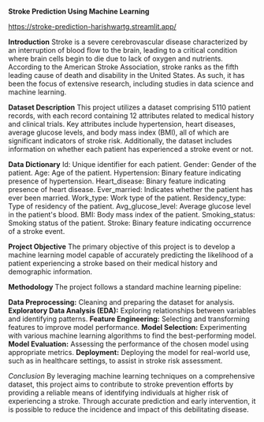 **Stroke Prediction Using Machine Learning**

https://stroke-prediction-harishwartg.streamlit.app/

**Introduction**
Stroke is a severe cerebrovascular disease characterized by an interruption of blood flow to the brain, leading to a critical condition where brain cells begin to die due to lack of oxygen and nutrients. According to the American Stroke Association, stroke ranks as the fifth leading cause of death and disability in the United States. As such, it has been the focus of extensive research, including studies in data science and machine learning.

**Dataset Description**
This project utilizes a dataset comprising 5110 patient records, with each record containing 12 attributes related to medical history and clinical trials. Key attributes include hypertension, heart diseases, average glucose levels, and body mass index (BMI), all of which are significant indicators of stroke risk. Additionally, the dataset includes information on whether each patient has experienced a stroke event or not.

**Data Dictionary**
Id: Unique identifier for each patient.
Gender: Gender of the patient.
Age: Age of the patient.
Hypertension: Binary feature indicating presence of hypertension.
Heart_disease: Binary feature indicating presence of heart disease.
Ever_married: Indicates whether the patient has ever been married.
Work_type: Work type of the patient.
Residency_type: Type of residency of the patient.
Avg_glucose_level: Average glucose level in the patient's blood.
BMI: Body mass index of the patient.
Smoking_status: Smoking status of the patient.
Stroke: Binary feature indicating occurrence of a stroke event.

**Project Objective**
The primary objective of this project is to develop a machine learning model capable of accurately predicting the likelihood of a patient experiencing a stroke based on their medical history and demographic information.

**Methodology**
The project follows a standard machine learning pipeline:

**Data Preprocessing:** 
Cleaning and preparing the dataset for analysis.
**Exploratory Data Analysis (EDA):** 
Exploring relationships between variables and identifying patterns.
**Feature Engineering:** 
Selecting and transforming features to improve model performance.
**Model Selection:** 
Experimenting with various machine learning algorithms to find the best-performing model.
**Model Evaluation:** Assessing the performance of the chosen model using appropriate metrics.
**Deployment:** Deploying the model for real-world use, such as in healthcare settings, to assist in stroke risk assessment.

*Conclusion*
By leveraging machine learning techniques on a comprehensive dataset, this project aims to contribute to stroke prevention efforts by providing a reliable means of identifying individuals at higher risk of experiencing a stroke. Through accurate prediction and early intervention, it is possible to reduce the incidence and impact of this debilitating disease.